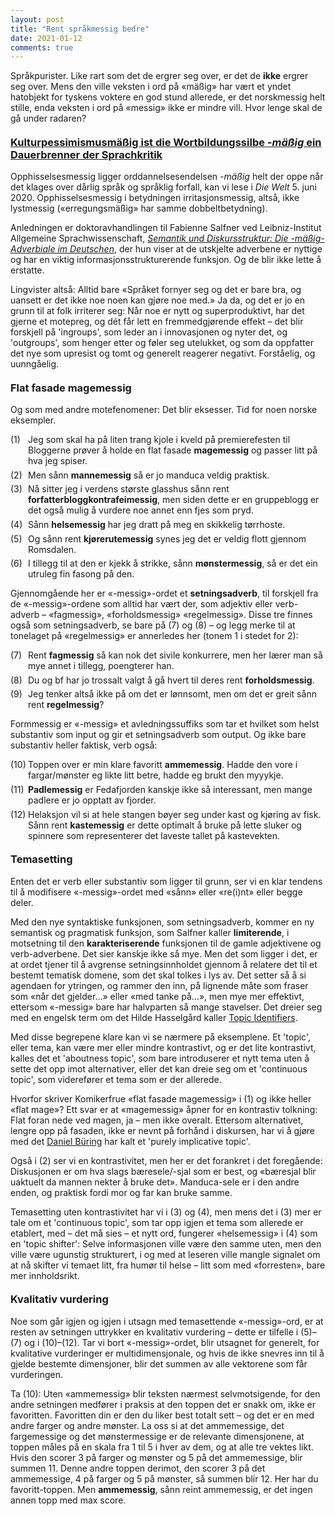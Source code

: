 ```yaml
---
layout: post
title: "Rent språkmessig bedre"
date: 2021-01-12
comments: true
---
```


<style>
h3 {
margin-top: 1.2em;
}
  ol {
  margin-left: 0;
  padding-left: 0;
  margin-top: .4em;
}
ol li {
  display: block;
  margin-bottom: .4em;
  margin-left: 2em;
}
ol li::before {
  display: inline-block;
  content: "(" counter(item) ") ";
  counter-increment: item;
  width: 2em;
  margin-left: -2em;
}
figcaption {
    color: #333;
    text-align: center;
    font-family: Optima, Candara, Calibri, Arial, sans-serif;
    font-size: .8em;
  line-height: 1.2em;
}	
  .zoom:hover {
  -ms-transform: scale(3); /* IE 9 */
  -webkit-transform: scale(3); /* Safari 3-8 */
  transform: scale(2); 
  transform-origin: 100% 0%;
}
  .small {
  font-variant: small-caps;
}
</style>

<div class="ingress">
<p>Språkpurister. Like rart som det de ergrer seg over, er det de <b>ikke</b> ergrer seg over. Mens den ville veksten i ord på &laquo;mäßig&raquo; har vært et yndet hatobjekt for tyskens voktere en god stund allerede, er det norskmessig helt stille, enda veksten i ord på &laquo;messig&raquo; ikke er mindre vill. Hvor lenge skal de gå under radaren?</p></div> 
<h3><a href="/pdf/massig.pdf">Kulturpessimismusmäßig ist die Wortbildungssilbe <i>-mäßig</i> ein Dauerbrenner der Sprachkritik</a></h3>
<p>Opphisselsesmessig ligger orddannelsesendelsen <i>-mäßig</i> helt der oppe når det klages over dårlig språk og språklig forfall, kan vi lese i <i>Die Welt</i> 5. juni 2020. Opphisselsesmessig i betydningen irritasjonsmessig, altså, ikke lystmessig (&laquo;erregungsmäßig&raquo; har samme dobbeltbetydning).
</p>
<p>Anledningen er doktoravhandlingen til Fabienne Salfner ved Leibniz-Institut Allgemeine Sprachwissenschaft, <a href="http://www.stauffenburg.de/asp/books.asp?id=1446"><i>Semantik und Diskursstruktur: Die -mäßig-Adverbiale im Deutschen</i></a>, der hun viser at de utskjelte adverbene er nyttige og har en viktig informasjonsstrukturerende funksjon. Og de blir ikke lette å erstatte.
</p><p>Lingvister altså: Alltid bare &laquo;Språket fornyer seg og det er bare bra, og uansett er det ikke noe noen kan gjøre noe med.&raquo; Ja da, og det er jo en grunn til at folk irriterer seg: Når noe er nytt og superproduktivt, har det gjerne et motepreg, og dét får lett en fremmedgjørende effekt – det blir forskjell på 'ingroups', som leder an i innovasjonen og nyter det, og 'outgroups', som henger etter og føler seg utelukket, og som da oppfatter det nye som upresist og tomt og generelt reagerer negativt. Forståelig, og uunngåelig.</p>
<h3>Flat fasade magemessig</h3>
<p>Og som med andre motefenomener: Det blir eksesser. Tid for noen norske eksempler.
</p>
<ol style="counter-reset: item 0"><li>Jeg som skal ha på liten trang kjole i kveld på premierefesten til Bloggerne prøver å holde en flat fasade <b>magemessig</b> og passer litt på hva jeg spiser.
</li>
<li>Men sånn <b>mannemessig</b> så er jo manduca veldig praktisk.
</li>
<li>Nå sitter jeg i verdens største glasshus sånn rent <b>forfatterbloggkontrafeimessig</b>, men siden dette er en gruppeblogg er det også mulig å vurdere noe annet enn fjes som pryd.
</li>
<li>Sånn <b>helsemessig</b> har jeg dratt på meg en skikkelig tørrhoste.
</li>
<li>Og sånn rent <b>kjørerutemessig</b> synes jeg det er veldig flott gjennom Romsdalen.
</li>
<li>I tillegg til at den er kjekk å strikke, sånn <b>mønstermessig</b>, så er det ein utruleg fin fasong på den.</li>
</ol>
<p>
Gjennomgående her er &laquo;-messig&raquo;-ordet et <b>setningsadverb</b>, til forskjell fra de &laquo;-messig&raquo;-ordene som alltid har vært der, som adjektiv eller verb-adverb – &laquo;fagmessig&raquo;, &laquo;forholdsmessig&raquo; &laquo;regelmessig&raquo;. Disse tre finnes også som setningsadverb, se bare på (7) og (8) – og legg merke til at tonelaget på &laquo;regelmessig&raquo; er annerledes her (tonem 1 i stedet for 2):</p>
<ol style="counter-reset: item 6">
<li>Rent <b>fagmessig</b> så kan nok det sivile konkurrere, men her lærer man så mye annet i tillegg, poengterer han.
</li>
<li>Du og bf har jo trossalt valgt å gå hvert til deres rent <b>forholdsmessig</b>.</li>
<li>Jeg tenker altså ikke på om det er lønnsomt, men om det er greit sånn rent <b>regelmessig</b>?
</li></ol>
<p>
Formmessig er &laquo;-messig&raquo; et avledningssuffiks som tar et hvilket som helst substantiv som input og gir et setningsadverb som output. Og ikke bare substantiv heller faktisk, verb også:
</p>
<ol style="counter-reset: item 9">
<li>Toppen over er min klare favoritt <b>ammemessig</b>. Hadde den vore i fargar/mønster eg likte litt betre, hadde eg brukt den myyykje.
</li>
<li><b>Padlemessig</b> er Fedafjorden kanskje ikke så interessant, men mange padlere er jo opptatt av fjorder.</li>
<li>Helaksjon vil si at hele stangen bøyer seg under kast og kjøring av fisk. Sånn rent <b>kastemessig</b> er dette optimalt å bruke på lette sluker og spinnere som representerer det laveste tallet på kastevekten.
</li></ol>
<h3>Temasetting</h3>
<p>
Enten det er verb eller substantiv som ligger til grunn, ser vi en klar tendens til å modifisere &laquo;-messig&raquo;-ordet med &laquo;sånn&raquo; eller &laquo;re(i)nt&raquo; eller begge deler. 
</p>
<p>
Med den nye syntaktiske funksjonen, som setningsadverb, kommer en ny semantisk og pragmatisk funksjon, som Salfner kaller <b>limiterende</b>, i motsetning til den <b>karakteriserende</b> funksjonen til de gamle adjektivene og verb-adverbene. Det sier kanskje ikke så mye. Men det som ligger i det, er at ordet tjener til å avgrense setningsinnholdet gjennom å relatere det til et bestemt tematisk domene, som det skal tolkes i lys av. Det setter så å si agendaen for ytringen, og rammer den inn, på lignende måte som fraser som &laquo;når det gjelder…&raquo; eller &laquo;med tanke på…&raquo;, men mye mer effektivt, ettersom &laquo;-messig&raquo; bare har halvparten så mange stavelser. Det dreier seg med en engelsk term om det Hilde Hasselgård kaller <a href="https://brill.com/view/journals/jocp/1/1/article-p108_6.xml?language=en">Topic Identifiers</a>.
</p>
<p>Med disse begrepene klare kan vi se nærmere på eksemplene. Et 'topic', eller tema, kan være mer eller mindre kontrastivt, og er det lite kontrastivt, kalles det et 'aboutness topic', som bare introduserer et nytt tema uten å sette det opp imot alternativer, eller det kan dreie seg om et 'continuous topic', som viderefører et tema som er der allerede.</p>
<p>
Hvorfor skriver Komikerfrue &laquo;flat fasade magemessig&raquo; i (1) og ikke heller &laquo;flat mage&raquo;? Ett svar er at &laquo;magemessig&raquo; åpner for en kontrastiv tolkning: Flat foran nede ved magen, ja – men ikke overalt. Ettersom alternativet, lengre opp på fasaden, ikke er nevnt på forhånd i diskursen, har vi å gjøre med det <a href="https://www.routledge.com/The-Meaning-of-Topic-and-Focus-The-59th-Street-Bridge-Accent/Buring/p/book/9781138980655">Daniel Büring</a> har kalt et 'purely implicative topic'.
</p> 
<p>
Også i (2) ser vi en kontrastivitet, men her er det forankret i det foregående: Diskusjonen er om hva slags bæresele/-sjal som er best, og &laquo;bæresjal blir uaktuelt da mannen nekter å bruke det&raquo;. Manduca-sele er i den andre enden, og praktisk fordi mor og far kan bruke samme.
</p>
<p>Temasetting uten kontrastivitet har vi i (3) og (4), men mens det i (3) mer er tale om et 'continuous topic', som tar opp igjen et tema som allerede er etablert, med – det må sies – et nytt ord, fungerer &laquo;helsemessig&raquo; i (4) som en 'topic shifter': Selve informasjonen ville være den samme uten, men den ville være ugunstig strukturert, i og med at leseren ville mangle signalet om  at nå skifter vi temaet litt, fra humør til helse – litt som med &laquo;forresten&raquo;, bare mer innholdsrikt.</p>
<h3>Kvalitativ vurdering</h3>
<p>Noe som går igjen og igjen i utsagn med temasettende &laquo;-messig&raquo;-ord, er at resten av setningen uttrykker en kvalitativ vurdering – dette er tilfelle i (5)–(7) og i (10)–(12). Tar vi bort &laquo;-messig&raquo;-ordet, blir utsagnet for generelt, for kvalitative vurderinger er multidimensjonale, og hvis de ikke snevres inn til å gjelde bestemte dimensjoner, blir det summen av alle vektorene som får vurderingen.</p>
<p> 
Ta (10): Uten &laquo;ammemessig&raquo; blir teksten nærmest selvmotsigende, for den andre setningen medfører i praksis at den toppen det er snakk om, ikke er favoritten. Favoritten din er den du liker best totalt sett – og det er en med andre farger og andre mønster. La oss si at det ammemessige, det fargemessige og det mønstermessige er de relevante dimensjonene, at toppen måles på en skala fra 1 til 5 i hver av dem, og at alle tre vektes likt. Hvis den scorer 3 på farger og mønster og 5 på det ammemessige, blir summen 11. Denne andre toppen derimot, den scorer 3 på det ammemessige, 4 på farger og 5 på mønster, så summen blir 12. Her har du favoritt-toppen. Men <b>ammemessig</b>, sånn reint ammemessig, er det ingen annen topp med max score.
</p>
<br/>
